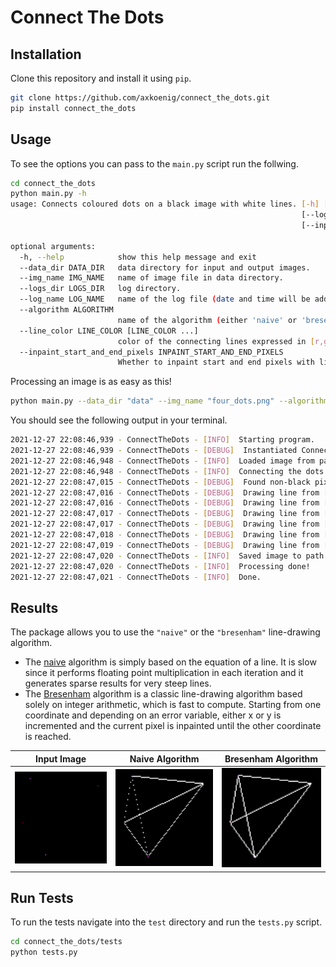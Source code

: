 # Connect The Dots

## Installation

Clone this repository and install it using `pip`. 

```bash
git clone https://github.com/axkoenig/connect_the_dots.git
pip install connect_the_dots
```

## Usage

To see the options you can pass to the `main.py` script run the follwing.
```bash
cd connect_the_dots
python main.py -h
usage: Connects coloured dots on a black image with white lines. [-h] [--data_dir DATA_DIR] [--img_name IMG_NAME] [--logs_dir LOGS_DIR]
                                                                 [--log_name LOG_NAME] [--algorithm ALGORITHM] [--line_color LINE_COLOR [LINE_COLOR ...]]
                                                                 [--inpaint_start_and_end_pixels INPAINT_START_AND_END_PIXELS]

optional arguments:
  -h, --help            show this help message and exit
  --data_dir DATA_DIR   data directory for input and output images.
  --img_name IMG_NAME   name of image file in data directory.
  --logs_dir LOGS_DIR   log directory.
  --log_name LOG_NAME   name of the log file (date and time will be added).
  --algorithm ALGORITHM
                        name of the algorithm (either 'naive' or 'bresenham').
  --line_color LINE_COLOR [LINE_COLOR ...]
                        color of the connecting lines expressed in [r,g,b] format.
  --inpaint_start_and_end_pixels INPAINT_START_AND_END_PIXELS
                        Whether to inpaint start and end pixels with line color.
```

Processing an image is as easy as this! 
```bash
python main.py --data_dir "data" --img_name "four_dots.png" --algorithm "bresenham" --line_color 255 0 0
```
You should see the following output in your terminal. 
```bash
2021-12-27 22:08:46,939 - ConnectTheDots - [INFO]  Starting program.
2021-12-27 22:08:46,939 - ConnectTheDots - [DEBUG]  Instantiated ConnectTheDots class.
2021-12-27 22:08:46,948 - ConnectTheDots - [INFO]  Loaded image from path 'data/four_dots.png'.
2021-12-27 22:08:46,948 - ConnectTheDots - [INFO]  Connecting the dots ...
2021-12-27 22:08:47,015 - ConnectTheDots - [DEBUG]  Found non-black pixels at locations: [[7, 16], [15, 90], [55, 8], [90, 33]].
2021-12-27 22:08:47,016 - ConnectTheDots - [DEBUG]  Drawing line from [ 7 16] to [15 90] with bresenham algorithm.
2021-12-27 22:08:47,016 - ConnectTheDots - [DEBUG]  Drawing line from [55  8] to [ 7 16] with bresenham algorithm.
2021-12-27 22:08:47,017 - ConnectTheDots - [DEBUG]  Drawing line from [ 7 16] to [90 33] with bresenham algorithm.
2021-12-27 22:08:47,017 - ConnectTheDots - [DEBUG]  Drawing line from [55  8] to [15 90] with bresenham algorithm.
2021-12-27 22:08:47,018 - ConnectTheDots - [DEBUG]  Drawing line from [90 33] to [15 90] with bresenham algorithm.
2021-12-27 22:08:47,019 - ConnectTheDots - [DEBUG]  Drawing line from [55  8] to [90 33] with bresenham algorithm.
2021-12-27 22:08:47,020 - ConnectTheDots - [INFO]  Saved image to path 'data/four_dots_connected_bresenham.png'.
2021-12-27 22:08:47,020 - ConnectTheDots - [INFO]  Processing done!
2021-12-27 22:08:47,021 - ConnectTheDots - [INFO]  Done.
```
## Results

The package allows you to use the `"naive"` or the `"bresenham"` line-drawing algorithm. 
- The [naive](https://en.wikipedia.org/wiki/Line_drawing_algorithm) algorithm is simply based on the equation of a line. It is slow since it performs floating point multiplication in each iteration and it generates sparse results for very steep lines.
- The [Bresenham](https://en.wikipedia.org/wiki/Bresenham%27s_line_algorithm) algorithm is a classic line-drawing algorithm based solely on integer arithmetic, which is fast to compute. Starting from one coordinate and depending on an error variable, either x or y is incremented and the current pixel is inpainted until the other coordinate is reached.

Input Image             | Naive Algorithm |     Bresenham Algorithm
:-------------------------:|:-------------------------:|:-------------------------:
<img src="data/four_dots.png" width="200"/>  |  <img src="data/four_dots_connected_naive.png" width="200"/>  |  <img src="data/four_dots_connected_bresenham.png" width="200"/>  

## Run Tests 

To run the tests navigate into the `test` directory and run the `tests.py` script.

```bash
cd connect_the_dots/tests
python tests.py
```
